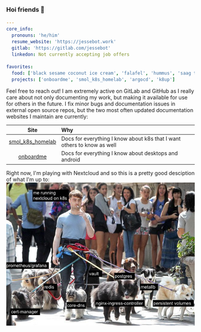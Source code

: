 ### Hoi friends 💙

```yaml
---
core_info:
  pronouns: 'he/him'
  resume_website: 'https://jessebot.work'
  gitlab: 'https://gitlab.com/jessebot'
  linkedon: Not currently accepting job offers
  
favorites:
  food: ['black sesame coconut ice cream', 'falafel', 'hummus', 'saag tofu/veggie kofta']
  projects: ['onboardme', 'smol_k8s_homelab', 'argocd', 'k8up']
```

Feel free to reach out! I am extremely active on GitLab and GitHub as I really care about not only documenting my work, but making it available for use for others in the future. I fix minor bugs and documentation issues in external open source repos, but the two most often updated documentation websites I maintain are currently:

|Site|Why|
|:---:|:---|
| [smol_k8s_homelab](https://jessebot.github.io/smol_k8s_homelab/) | Docs for everything I know about k8s that I want others to know as well |
| [onboardme](https://jessebot.github.io/onboardme) | Docs for everything I know about desktops and android |


Right now, I'm playing with Nextcloud and so this is a pretty good desciption of what I'm up to:
<img src="./nextcloud_on_k8s.jpg">
